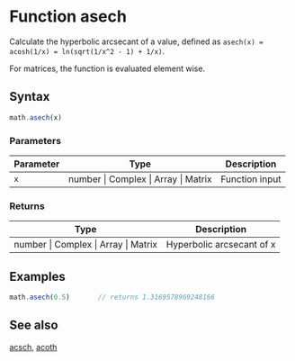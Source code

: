 <!-- Note: This file is automatically generated from source code comments. Changes made in this file will be overridden. -->

# Function asech

Calculate the hyperbolic arcsecant of a value,
defined as `asech(x) = acosh(1/x) = ln(sqrt(1/x^2 - 1) + 1/x)`.

For matrices, the function is evaluated element wise.


## Syntax

```js
math.asech(x)
```

### Parameters

Parameter | Type | Description
--------- | ---- | -----------
`x` | number &#124; Complex &#124; Array &#124; Matrix | Function input

### Returns

Type | Description
---- | -----------
number &#124; Complex &#124; Array &#124; Matrix | Hyperbolic arcsecant of x


## Examples

```js
math.asech(0.5)       // returns 1.3169578969248166
```


## See also

[acsch](acsch.md),
[acoth](acoth.md)
